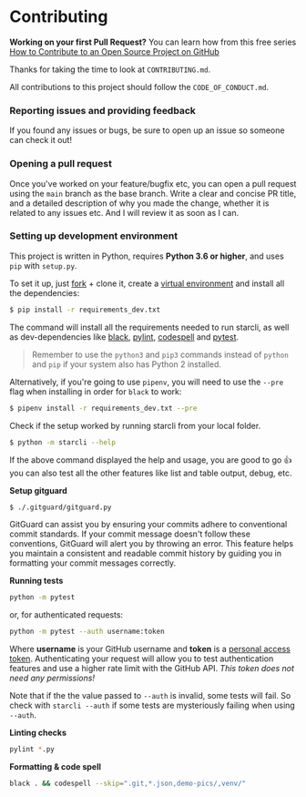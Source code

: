 # Contributing


**Working on your first Pull Request?** You can learn how from this free
series [How to Contribute to an Open Source Project on
GitHub](https://egghead.io/series/how-to-contribute-to-an-open-source-project-on-github)


Thanks for taking the time to look at `CONTRIBUTING.md`.

All contributions to this project should follow the `CODE_OF_CONDUCT.md`.

### Reporting issues and providing feedback

If you found any issues or bugs, be sure to open up an issue so someone can
check it out!


### Opening a pull request

Once you've worked on your feature/bugfix etc, you can open a pull request using
the `main` branch as the base branch. Write a clear and concise PR title, and a
detailed description of why you made the change, whether it is related to any
issues etc. And I will review it as soon as I can.

### Setting up development environment

This project is written in Python, requires **Python 3.6 or higher**, and uses
`pip` with `setup.py`.

To set it up, just [fork](https://github.com/hedyhli/starcli/fork) + clone it,
create a [virtual environment](https://virtualenv.pypa.io/en/latest/) and
install all the dependencies:

```bash
$ pip install -r requirements_dev.txt
```

The command will install all the requirements needed to run starcli, as well as
dev-dependencies like [black](https://github.com/psf/black),
[pylint](https://www.pylint.org/),
[codespell](https://github.com/codespell-project/codespell) and
[pytest](https://pytest.org).

> Remember to use the `python3` and `pip3` commands instead of `python` and
> `pip` if your system also has Python 2 installed.

Alternatively, if you're going to use `pipenv`, you will need to use the `--pre`
flag when installing in order for `black` to work:

```bash
$ pipenv install -r requirements_dev.txt --pre
```

Check if the setup worked by running starcli from your local folder.

```bash
$ python -m starcli --help
```

If the above command displayed the help and usage, you are good to go 👍 you can
also test all the other features like list and table output, debug, etc.

**Setup gitguard**
```
$ ./.gitguard/gitguard.py
```

GitGuard can assist you by ensuring your commits adhere to conventional commit standards. If your commit message doesn't follow these conventions, GitGuard will alert you by throwing an error. This feature helps you maintain a consistent and readable commit history by guiding you in formatting your commit messages correctly.

**Running tests**
```bash
python -m pytest
```

or, for authenticated requests:

```bash
python -m pytest --auth username:token
```

Where **username** is your GitHub username and **token** is a
[personal access token](https://docs.github.com/en/github/authenticating-to-github/creating-a-personal-access-token).
Authenticating your request will allow you to test authentication features and
use a higher rate limit with the GitHub API. *This token does not need any permissions!*

Note that if the the value passed to `--auth` is invalid, some tests will fail.
So check with `starcli --auth` if some tests are mysteriously failing when using
`--auth`.

**Linting checks**

```bash
pylint *.py
```

**Formatting & code spell**
```bash
black . && codespell --skip=".git,*.json,demo-pics/,venv/"
```
